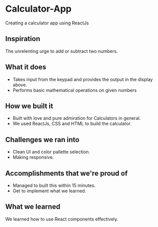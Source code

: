# Calculator-App
Creating a calculator app using ReactJs

## Inspiration
The unrelenting urge to add or subtract two numbers.

## What it does
* Takes input from the keypad and provides the output in the display above.
* Performs basic mathematical operations on given numbers

## How we built it
* Built with love and pure admiration for Calculators in general.
* We used ReactJs, CSS and HTML to build the calculator.

## Challenges we ran into
* Clean UI and color pallette selection.
* Making responsive.

## Accomplishments that we're proud of
* Managed to built this within 15 minutes.
* Get to implement what we learned.

## What we learned
We learned how to use React components effectively.

